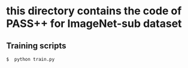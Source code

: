 # this directory contains the code of PASS++ for ImageNet-sub dataset

## Training scripts

    $  python train.py
